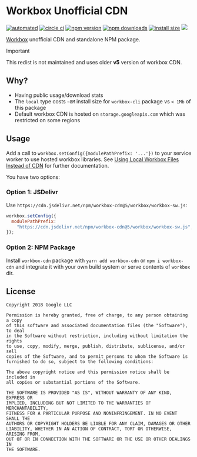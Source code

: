 # Workbox Unofficial CDN

[![automated](https://flat.badgen.net/badge/publish/automated/green)](#)
[![circle ci](https://flat.badgen.net/circleci/github/nuxt-community/workbox-cdn)](https://circleci.com/gh/nuxt-community/workbox-cdn)
[![npm version](https://flat.badgen.net/npm/v/workbox-cdn)](https://www.npmjs.com/package/workbox-cdn)
[![npm downloads](https://flat.badgen.net/npm/dt/workbox-cdn)](https://www.npmjs.com/package/workbox-cdn)
[![install size](https://flat.badgen.net/packagephobia/install/workbox-cdn)](https://packagephobia.now.sh/result?p=workbox-cdn)
[![](https://data.jsdelivr.com/v1/package/npm/workbox-cdn/badge)](https://www.jsdelivr.com/package/npm/workbox-cdn)

[Workbox](https://github.com/GoogleChrome/workbox) unofficial CDN and standalone NPM package.

> [!IMPORTANT]
> This redist is not maintained and uses older **v5** version of workbox CDN.

## Why?

- Having public usage/download stats
- The `local` type costs `~8M` install size for `workbox-cli` package vs `< 1Mb` of this package
- Default workbox CDN is hosted on `storage.googleapis.com` which was restricted on some regions

## Usage

Add a call to `workbox.setConfig({modulePathPrefix: '...'})` to your service worker to use hosted workbox libraries. See [Using Local Workbox Files Instead of CDN](https://developer.chrome.com/docs/workbox/modules/workbox-sw/#.setConfig) for further documentation.

You have two options:

### Option 1: JSDelivr

Use `https://cdn.jsdelivr.net/npm/workbox-cdn@5/workbox/workbox-sw.js`:

```js
workbox.setConfig({
  modulePathPrefix:
    "https://cdn.jsdelivr.net/npm/workbox-cdn@5/workbox/workbox-sw.js",
});
```

### Option 2: NPM Package

Install `workbox-cdn` package with `yarn add workbox-cdn` or `npm i workbox-cdn` and integrate it with your own build system or serve contents of `workbox` dir.

## License

```
Copyright 2018 Google LLC

Permission is hereby granted, free of charge, to any person obtaining a copy
of this software and associated documentation files (the "Software"), to deal
in the Software without restriction, including without limitation the rights
to use, copy, modify, merge, publish, distribute, sublicense, and/or sell
copies of the Software, and to permit persons to whom the Software is
furnished to do so, subject to the following conditions:

The above copyright notice and this permission notice shall be included in
all copies or substantial portions of the Software.

THE SOFTWARE IS PROVIDED "AS IS", WITHOUT WARRANTY OF ANY KIND, EXPRESS OR
IMPLIED, INCLUDING BUT NOT LIMITED TO THE WARRANTIES OF MERCHANTABILITY,
FITNESS FOR A PARTICULAR PURPOSE AND NONINFRINGEMENT. IN NO EVENT SHALL THE
AUTHORS OR COPYRIGHT HOLDERS BE LIABLE FOR ANY CLAIM, DAMAGES OR OTHER
LIABILITY, WHETHER IN AN ACTION OF CONTRACT, TORT OR OTHERWISE, ARISING FROM,
OUT OF OR IN CONNECTION WITH THE SOFTWARE OR THE USE OR OTHER DEALINGS IN
THE SOFTWARE.
```
